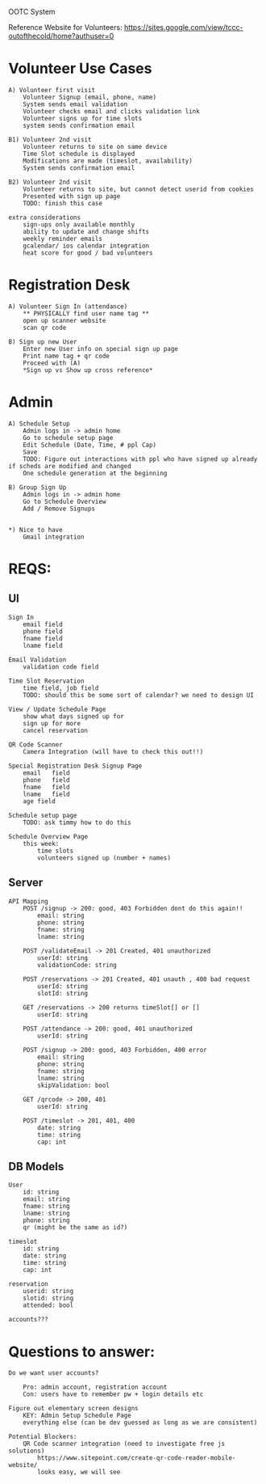 OOTC System

Reference Website for Volunteers: https://sites.google.com/view/tccc-outofthecold/home?authuser=0

# Volunteer Use Cases

	A) Volunteer first visit
		Volunteer Signup (email, phone, name)
		System sends email validation
		Volunteer checks email and clicks validation link
		Volunteer signs up for time slots
		system sends confirmation email

	B1) Volunteer 2nd visit
		Volunteer returns to site on same device
		Time Slot schedule is displayed
		Modifications are made (timeslot, availability)
		System sends confirmation email

	B2) Volunteer 2nd visit
		Volunteer returns to site, but cannot detect userid from cookies
		Presented with sign up page 
		TODO: finish this case

	extra considerations
		sign-ups only available monthly
		ability to update and change shifts
		weekly reminder emails
		gcalendar/ ios calendar integration
		heat score for good / bad volunteers

# Registration Desk

	A) Volunteer Sign In (attendance)
		** PHYSICALLY find user name tag **
		open up scanner website
		scan qr code

	B) Sign up new User
		Enter new User info on special sign up page
		Print name tag + qr code
		Proceed with (A)
		*Sign up vs Show up cross reference*

# Admin 

	A) Schedule Setup
		Admin logs in -> admin home
		Go to schedule setup page
		Edit Schedule (Date, Time, # ppl Cap)
		Save
		TODO: Figure out interactions with ppl who have signed up already if scheds are modified and changed
		One schedule generation at the beginning

	B) Group Sign Up
		Admin logs in -> admin home
		Go to Schedule Overview
		Add / Remove Signups
		
		
	*) Nice to have
		Gmail integration
		
# REQS:
## UI

	Sign In
		email field
		phone field
		fname field
		lname field

	Email Validation
		validation code field

	Time Slot Reservation
		time field, job field
		TODO: should this be some sort of calendar? we need to design UI

	View / Update Schedule Page
		show what days signed up for
		sign up for more
		cancel reservation

	QR Code Scanner
		Camera Integration (will have to check this out!!)

	Special Registration Desk Signup Page
		email	field
		phone	field
		fname	field
		lname	field
		age	field

	Schedule setup page
		TODO: ask timmy how to do this

	Schedule Overview Page
		this week:
			time slots
			volunteers signed up (number + names)

## Server

	API Mapping
		POST /signup -> 200: good, 403 Forbidden dont do this again!!
			email: string
			phone: string
			fname: string
			lname: string

		POST /validateEmail -> 201 Created, 401 unauthorized
			userId: string
			validationCode: string

		POST /reservations -> 201 Created, 401 unauth , 400 bad request
			userId: string
			slotId: string

		GET /reservations -> 200 returns timeSlot[] or []
			userId: string

		POST /attendance -> 200: good, 401 unauthorized
			userId: string

		POST /signup -> 200: good, 403 Forbidden, 400 error
			email: string
			phone: string
			fname: string
			lname: string
			skipValidation: bool

		GET /qrcode -> 200, 401
			userId: string

		POST /timeslot -> 201, 401, 400
			date: string
			time: string
			cap: int

## DB Models
	
	User
		id: string
		email: string
		fname: string
		lname: string
		phone: string
		qr (might be the same as id?)

	timeslot
		id: string
		date: string
		time: string
		cap: int

	reservation
		userid: string
		slotid: string
		attended: bool	

	accounts???

# Questions to answer:
	Do we want user accounts?
	
		Pro: admin account, registration account
		Con: users have to remember pw + login details etc

	Figure out elementary screen designs
		KEY: Admin Setup Schedule Page
		everything else (can be dev guessed as long as we are consistent)

	Potential Blockers:
		QR Code scanner integration (need to investigate free js solutions)
			https://www.sitepoint.com/create-qr-code-reader-mobile-website/
			looks easy, we will see
